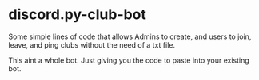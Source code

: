 # discord.py-club-bot
Some simple lines of code that allows Admins to create, and users to join, leave, and ping clubs without the need of a txt file.

This aint a whole bot. Just giving you the code to paste into your existing bot.
